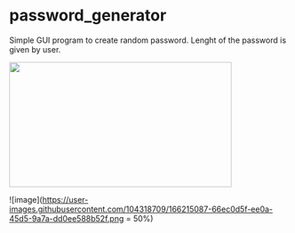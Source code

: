 # password_generator

Simple GUI program to create random password. Lenght of the password is given by user.

<img src="https://user-images.githubusercontent.com/104318709/166215087-66ec0d5f-ee0a-45d5-9a7a-dd0ee588b52f.png" width="400" height="225">

![image](https://user-images.githubusercontent.com/104318709/166215087-66ec0d5f-ee0a-45d5-9a7a-dd0ee588b52f.png = 50%)
